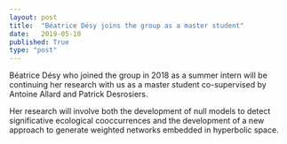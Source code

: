```yaml
---
layout: post
title:  "Béatrice Désy joins the group as a master student"
date:   2019-05-10
published: True
type: "post"
---
```


Béatrice Désy who joined the group in 2018 as a summer intern will be continuing her research with us as a master student co-supervised by Antoine Allard and Patrick Desrosiers.

Her research will involve both the development of null models to detect significative ecological cooccurrences and the development of a new approach to generate weighted networks embedded in hyperbolic space.
